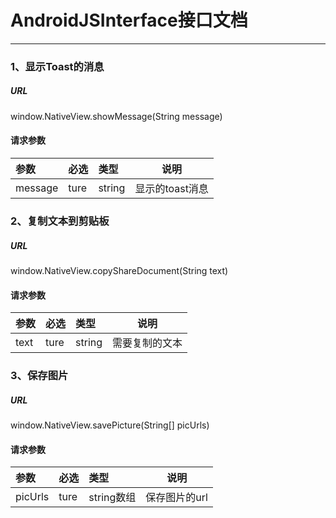 # AndroidJSInterface接口文档
-----------

### 1、显示Toast的消息
##### URL
window.NativeView.showMessage(String message)
#### 请求参数

|参数|必选|类型|说明|
|:----- |:-------|:-----|----- |
|message |ture |string|显示的toast消息 |

### 2、复制文本到剪贴板
##### URL
window.NativeView.copyShareDocument(String text)
#### 请求参数

|参数|必选|类型|说明|
|:----- |:-------|:-----|----- |
|text |ture |string|需要复制的文本 |

### 3、保存图片
##### URL
window.NativeView.savePicture(String[] picUrls)
#### 请求参数

|参数|必选|类型|说明|
|:----- |:-------|:-----|----- |
|picUrls |ture |string数组|保存图片的url |


